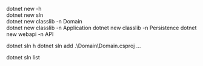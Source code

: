 dotnet new -h  
dotnet new sln                     
dotnet new classlib -n Domain      
dotnet new classlib -n Application 
dotnet new classlib -n Persistence 
dotnet new webapi -n API

 dotnet sln h
 dotnet sln add .\Domain\Domain.csproj
 ...

 dotnet sln list 

 